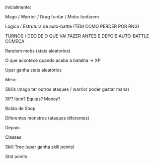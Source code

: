 Inicialmente:
	
Mago / Warrior / Drag funfar / Mobs funfarem 

Lógica /  Estrutura de auto-battle (TEM COMO PERDER POR RNG)

TURNOS / DECIDE O QUE VAI FAZER ANTES E DEPOIS AUTO-BATTLE COMEÇA

Random mobs (stats aleatorios)

O que acontece quando acaba a batalha -> XP

Upar ganha stats aleatórios

Meio:

Skills (mago ter outros ataques / warrior poder gastar mana)

XP? Item? Equips? Money?

Botão de Shop

Diferentes monstros (ataques diferentes)

Depois:

Classes

Skill Tree (upar ganha skill points)

Stat points